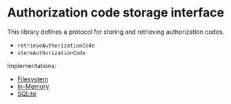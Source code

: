 # Authorization code storage interface

This library defines a protocol for storing and retrieving authorization codes.

- `retrieveAuthorizationCode`
- `storeAuthorizationCode`

Implementations:

- [Filesystem](../fs-storage/README.md)
- [In-Memory](../in-memory-storage/README.md)
- [SQLite](../sqlite-storage/README.md)
